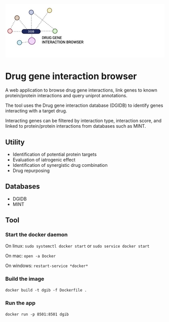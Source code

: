 ![alt text](https://github.com/mghezaiel/Drug-gene-interaction-browser/blob/master/5AF7A9B2-4183-4BBE-8454-D6A9A81EA79F_4_5005_c.jpeg)
# Drug gene interaction browser 

A web application to browse drug gene interactions, link genes to known protein/protein interactions and query uniprot annotations. 

The tool uses the Drug gene interaction database (DGIDB) to identify genes interacting with a target drug. 

Interacting genes can be filtered by interaction type, interaction score, and linked to protein/protein interactions from databases such as MINT. 

## Utility
- Identification of potential protein targets 
- Evaluation of iatrogenic effect
- Identification of synergistic drug combination 
- Drug repurposing

## Databases
- DGIDB 
- MINT 

## Tool 

### Start the docker daemon 

On linux: 
	```
	sudo systemctl docker start
	```
	or
	```
	sudo service docker start
	```
	
On mac: ```
	open -a Docker 
	```
	
On windows:
	```
	restart-service *docker*
	```

### Build the image 

```docker build -t dgib -f Dockerfile .```

### Run the app 
```docker run -p 8501:8501 dgib```


